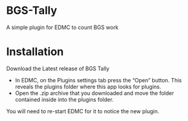 # BGS-Tally
A simple plugin for EDMC to count BGS work

# Installation
Download the Latest release of BGS Tally
 - In EDMC, on the Plugins settings tab press the “Open” button. This reveals the plugins folder where this app looks for plugins.
 - Open the .zip archive that you downloaded and move the folder contained inside into the plugins folder.

You will need to re-start EDMC for it to notice the new plugin.
